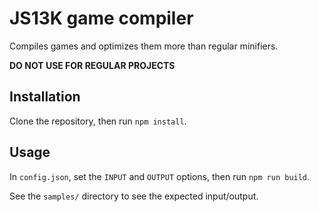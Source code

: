 # JS13K game compiler

Compiles games and optimizes them more than regular minifiers.

**DO NOT USE FOR REGULAR PROJECTS**

## Installation

Clone the repository, then run `npm install`.

## Usage

In `config.json`, set the `INPUT` and `OUTPUT` options, then run `npm run build`.

See the `samples/` directory to see the expected input/output.
